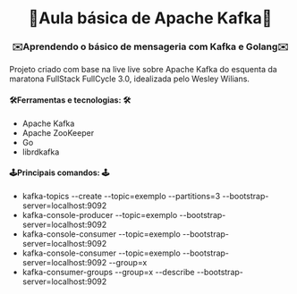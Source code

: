 <h1 align="center">📨Aula básica de Apache Kafka📩</h1>

<h3 align="center">✉️Aprendendo o básico de mensageria com Kafka e Golang✉️</h3>

<p>
    Projeto criado com base na <a href="https://www.youtube.com/watch?v=E2SWb4rn2dY" style="text-decoration: none;">live</a> live sobre Apache Kafka do esquenta da maratona FullStack FullCycle 3.0, idealizada pelo 
    <a href="https://github.com/wesleywillians" style="text-decoration: none;">Wesley Wilians</a>.
</p>

<h4>🛠Ferramentas e tecnologias: 🛠</h4>
<ul>
    <li>Apache Kafka</li>
    <li>Apache ZooKeeper</li>
    <li>Go</li>
    <li>librdkafka</li>
</ul>

<h4>🕹️Principais comandos: 🕹️</h4>
<ul>
    <li>
        kafka-topics --create --topic=exemplo --partitions=3 --bootstrap-server=localhost:9092
    </li>
    <li>
        kafka-console-producer --topic=exemplo --bootstrap-server=localhost:9092
    </li>
    <li>
        kafka-console-consumer --topic=exemplo --bootstrap-server=localhost:9092
    </li>
    <li>
        kafka-console-consumer --topic=exemplo --bootstrap-server=localhost:9092 --group=x
    </li>
    <li>
        kafka-consumer-groups --group=x --describe --bootstrap-server=localhost:9092
    </li>
</ul>